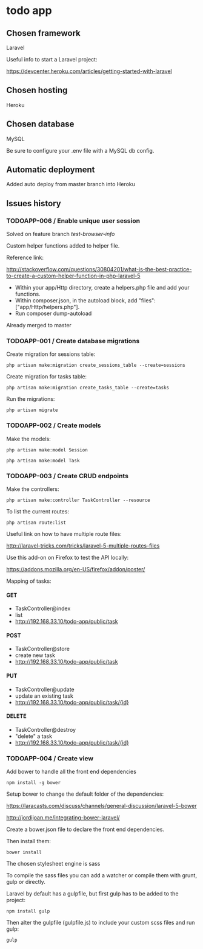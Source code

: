# todo app

## Chosen framework

Laravel

Useful info to start a Laravel project:

https://devcenter.heroku.com/articles/getting-started-with-laravel

## Chosen hosting

Heroku

## Chosen database

MySQL

Be sure to configure your .env file with a MySQL db config.

## Automatic deployment

Added auto deploy from master branch into Heroku

## Issues history

### TODOAPP-006 / Enable unique user session
 
Solved on feature branch *test-browser-info*

Custom helper functions added to helper file.

Reference link:

http://stackoverflow.com/questions/30804201/what-is-the-best-practice-to-create-a-custom-helper-function-in-php-laravel-5

- Within your app/Http directory, create a helpers.php file and add your functions.
- Within composer.json, in the autoload block, add "files": ["app/Http/helpers.php"].
- Run composer dump-autoload

Already merged to master

### TODOAPP-001 / Create database migrations

Create migration for sessions table:

```
php artisan make:migration create_sessions_table --create=sessions
```

Create migration for tasks table:

```
php artisan make:migration create_tasks_table --create=tasks
```

Run the migrations:

```
php artisan migrate
```

### TODOAPP-002 / Create models

Make the models:

```
php artisan make:model Session
```

```
php artisan make:model Task
```

### TODOAPP-003 / Create CRUD endpoints

Make the controllers:

```
php artisan make:controller TaskController --resource
```

To list the current routes:

```
php artisan route:list
```

Useful link on how to have multiple route files:

http://laravel-tricks.com/tricks/laravel-5-multiple-routes-files

Use this add-on on Firefox to test the API locally:

https://addons.mozilla.org/en-US/firefox/addon/poster/

Mapping of tasks:

#### GET
- TaskController@index
- list
- http://192.168.33.10/todo-app/public/task

#### POST
- TaskController@store
- create new task
- http://192.168.33.10/todo-app/public/task

#### PUT
- TaskController@update
- update an existing task
- http://192.168.33.10/todo-app/public/task/{id}

#### DELETE
- TaskController@destroy
- "delete" a task
- http://192.168.33.10/todo-app/public/task/{id}

### TODOAPP-004 / Create view

Add bower to handle all the front end dependencies

```
npm install -g bower
```

Setup bower to change the default folder of the dependencies:

https://laracasts.com/discuss/channels/general-discussion/laravel-5-bower

http://jordijoan.me/integrating-bower-laravel/

Create a bower.json file to declare the front end dependencies.

Then install them:

```
bower install
```

The chosen stylesheet engine is sass

To compile the sass files you can add a watcher or compile them with grunt, gulp or directly.

Laravel by default has a gulpfile, but first gulp has to be added to the project:

```
npm install gulp
```

Then alter the gulpfile (gulpfile.js) to include your custom scss files and run gulp:

```
gulp
```
